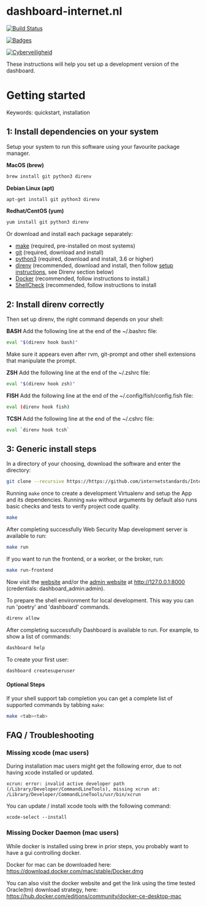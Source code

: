 # dashboard-internet.nl

[![Build Status](https://travis-ci.com/internetstandards/Internet.nl-dashboard.svg?branch=master)](https://travis-ci.com/internetstandards/Internet.nl-dashboard)

[![Badges](https://img.shields.io/badge/badges-3-yellowgreen.svg)](https://shields.io)

[![Cyberveiligheid](https://img.shields.io/badge/Cyberveiligheid-97%25-yellow.svg)](https://eurocyber.nl)

These instructions will help you set up a development version of the dashboard.

Getting started
===============
Keywords: quickstart, installation

## 1: Install dependencies on your system
Setup your system to run this software using your favourite package manager.

**MacOS (brew)**
```bash
brew install git python3 direnv
```

**Debian Linux (apt)**
```bash
apt-get install git python3 direnv
```

**Redhat/CentOS (yum)**
```bash
yum install git python3 direnv
```

Or download and install each package separately:

- [make](https://www.gnu.org/software/make/) (required, pre-installed on most systems)
- [git](https://git-scm.com/downloads) (required, download and install)
- [python3](https://www.python.org/downloads/) (required, download and install, 3.6 or higher)
- [direnv](https://direnv.net/) (recommended, download and install, then follow [setup instructions](https://direnv.net/), see Direnv section below)
- [Docker](https://docs.docker.com/engine/installation/) (recommended, follow instructions to install.)
- [ShellCheck](https://github.com/koalaman/shellcheck#installing) (recommended, follow instructions to install

## 2: Install direnv correctly
Then set up direnv, the right command depends on your shell:

**BASH**
Add the following line at the end of the ~/.bashrc file:
```bash
eval "$(direnv hook bash)"
```

Make sure it appears even after rvm, git-prompt and other shell extensions that manipulate the prompt.

**ZSH**
Add the following line at the end of the ~/.zshrc file:
```bash
eval "$(direnv hook zsh)"
```

**FISH**
Add the following line at the end of the ~/.config/fish/config.fish file:

```bash
eval (direnv hook fish)
```

**TCSH**
Add the following line at the end of the ~/.cshrc file:

```bash
eval `direnv hook tcsh`
```


## 3: Generic install steps

In a directory of your choosing, download the software and enter the directory:

```bash
git clone --recursive https://https://github.com/internetstandards/Internet.nl-dashboard && cd Internet.nl-dashboard/
```

Running `make` once to create a development Virtualenv and setup the App and its dependencies. Running `make` without arguments by default also runs basic checks and tests to verify project code quality.

```bash
make
```

After completing successfully Web Security Map development server is available to run:

```bash
make run
```

If you want to run the frontend, or a worker, or the broker, run:

```bash
make run-frontend
```

Now visit the [website](http://127.0.0.1:8000/) and/or the
[admin website](http://127.0.0.1:8000/admin/) at http://127.0.0.1:8000 (credentials: dashboard_admin:admin).


To prepare the shell environment for local development. This way you can run 'poetry' and 'dashboard' commands.

```bash
direnv allow
```

After completing successfully Dashboard is available to run. For example, to show a list of commands:

```bash
dashboard help
```

To create your first user:

```bash
dashboard createsuperuser
```


#### Optional Steps

If your shell support tab completion you can get a complete list of supported commands by tabbing `make`:

```bash
make <tab><tab>
```

## FAQ / Troubleshooting

### Missing xcode (mac users)
During installation mac users might get the following error, due to not having xcode installed or updated.

```
xcrun: error: invalid active developer path (/Library/Developer/CommandLineTools), missing xcrun at: /Library/Developer/CommandLineTools/usr/bin/xcrun
```

You can update / install xcode tools with the following command:

```
xcode-select --install
```

### Missing Docker Daemon (mac users)
While docker is installed using brew in prior steps, you probably want to have
a gui controlling docker.

Docker for mac can be downloaded here:
https://download.docker.com/mac/stable/Docker.dmg

You can also visit the docker website and get the link using the time tested Oracle(tm) download strategy, here:
https://hub.docker.com/editions/community/docker-ce-desktop-mac
